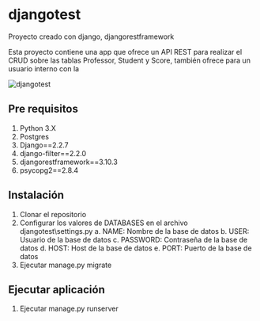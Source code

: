 # djangotest

Proyecto creado con django, djangorestframework

Esta proyecto contiene una app que ofrece un API REST para realizar el CRUD sobre las tablas Professor, Student y Score, también ofrece para un usuario interno con la 

![djangotest](../master/screenshot.PNG)

## Pre requisitos
1. Python 3.X
2. Postgres
3. Django==2.2.7 
4. django-filter==2.2.0
5. djangorestframework==3.10.3
6. psycopg2==2.8.4
 
## Instalación
1. Clonar el repositorio
2. Configurar los valores de DATABASES en el archivo djangotest\settings.py
    a. NAME: Nombre de la base de datos
    b. USER: Usuario de la base de datos
    c. PASSWORD: Contraseña de la base de datos
    d. HOST: Host de la base de datos
    e. PORT: Puerto de la base de datos
3. Ejecutar manage.py migrate

## Ejecutar aplicación
1. Ejecutar manage.py runserver